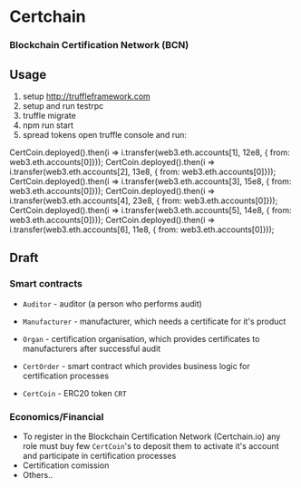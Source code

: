 # Certchain
### Blockchain Certification Network (BCN)

## Usage

1) setup http://truffleframework.com
2) setup and run testrpc
3) truffle migrate
4) npm run start
5) spread tokens
open truffle console and run:

CertCoin.deployed().then(i => i.transfer(web3.eth.accounts[1], 12e8, { from: web3.eth.accounts[0]}));
CertCoin.deployed().then(i => i.transfer(web3.eth.accounts[2], 13e8, { from: web3.eth.accounts[0]}));
CertCoin.deployed().then(i => i.transfer(web3.eth.accounts[3], 15e8, { from: web3.eth.accounts[0]}));
CertCoin.deployed().then(i => i.transfer(web3.eth.accounts[4], 23e8, { from: web3.eth.accounts[0]}));
CertCoin.deployed().then(i => i.transfer(web3.eth.accounts[5], 14e8, { from: web3.eth.accounts[0]}));
CertCoin.deployed().then(i => i.transfer(web3.eth.accounts[6], 11e8, { from: web3.eth.accounts[0]}));


## Draft

### Smart contracts

* `Auditor` - auditor (a person who performs audit)
* `Manufacturer` - manufacturer, which needs a certificate for it's product
* `Organ` - certification organisation, which provides certificates to manufacturers after successful audit

* `CertOrder` - smart contract which provides business logic for certification processes

* `CertCoin` - ERC20 token `CRT`

### Economics/Financial

* To register in the Blockchain Certification Network (Certchain.io) any role must buy few `CertCoin`'s to deposit them to activate it's account and participate in certification processes
* Certification comission
* Others..